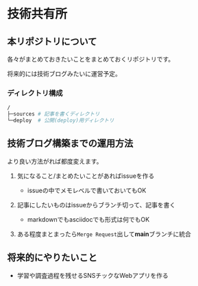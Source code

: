 # 技術共有所


## 本リポジトリについて

各々がまとめておきたいことをまとめておくリポジトリです。

将来的には技術ブログみたいに運営予定。

### ディレクトリ構成

```bash
/
├─sources # 記事を書くディレクトリ
└─deploy  # 公開(deploy)用ディレクトリ
```


## 技術ブログ構築までの運用方法

より良い方法がれば都度変えます。

1. 気になること/まとめたいことがあればissueを作る
    - issueの中でメモレベルで書いておいてもOK

2. 記事にしたいものはissueからブランチ切って、記事を書く
    - markdownでもasciidocでも形式は何でもOK

3. ある程度まとまったら`Merge Request`出して**main**ブランチに統合


## 将来的にやりたいこと

- 学習や調査過程を残せるSNSチックなWebアプリを作る